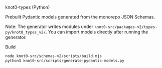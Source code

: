 knot0-types (Python)

Prebuilt Pydantic models generated from the monorepo JSON Schemas.

Note: The generator writes modules under `knot0-src/packages-v2/types-py/knot0_types_v2/`.
You can import models directly after running the generator.

Build
```bash
node knot0-src/schemas-v2/scripts/build.mjs
python3 knot0-src/scripts/generate-pydantic-models.py
```

